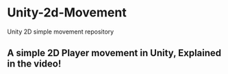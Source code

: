 # Unity-2d-Movement
Unity 2D simple movement repository

## A simple 2D Player movement in Unity, Explained in the video!
